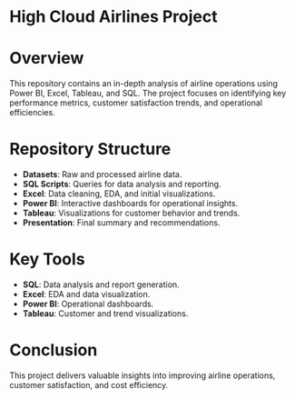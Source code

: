 # High Cloud Airlines Project

# Overview
This repository contains an in-depth analysis of airline operations using Power BI, Excel, Tableau, and SQL. The project focuses on identifying key performance metrics, customer satisfaction trends, and operational efficiencies.

# Repository Structure
- **Datasets**: Raw and processed airline data.
- **SQL Scripts**: Queries for data analysis and reporting.
- **Excel**: Data cleaning, EDA, and initial visualizations.
- **Power BI**: Interactive dashboards for operational insights.
- **Tableau**: Visualizations for customer behavior and trends.
- **Presentation**: Final summary and recommendations.

# Key Tools
- **SQL**: Data analysis and report generation.
- **Excel**: EDA and data visualization.
- **Power BI**: Operational dashboards.
- **Tableau**: Customer and trend visualizations.

# Conclusion
This project delivers valuable insights into improving airline operations, customer satisfaction, and cost efficiency.
